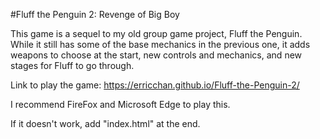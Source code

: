 #Fluff the Penguin 2: Revenge of Big Boy

This game is a sequel to my old group game project, Fluff the Penguin.
While it still has some of the base mechanics in the previous one,
it adds weapons to choose at the start, new controls and mechanics,
and new stages for Fluff to go through.

Link to play the game: https://erricchan.github.io/Fluff-the-Penguin-2/

I recommend FireFox and Microsoft Edge to play this.

If it doesn't work, add "index.html" at the end.
